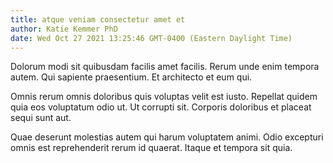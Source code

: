 ```yaml
---
title: atque veniam consectetur amet et
author: Katie Kemmer PhD
date: Wed Oct 27 2021 13:25:46 GMT-0400 (Eastern Daylight Time)
---
```

Dolorum modi sit quibusdam facilis amet facilis. Rerum unde enim tempora autem. Qui sapiente praesentium. Et architecto et eum qui.

 Omnis rerum omnis doloribus quis voluptas velit est iusto. Repellat quidem quia eos voluptatum odio ut. Ut corrupti sit. Corporis doloribus et placeat sequi sunt aut.

 Quae deserunt molestias autem qui harum voluptatem animi. Odio excepturi omnis est reprehenderit rerum id quaerat. Itaque et tempora sit quia.